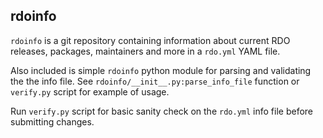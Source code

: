 rdoinfo
-------

`rdoinfo` is a git repository containing information about current RDO
releases, packages, maintainers and more in a `rdo.yml` YAML file.

Also included is simple `rdoinfo` python module for parsing and validating the
the info file. See `rdoinfo/__init__.py:parse_info_file` function or
`verify.py` script for example of usage.

Run `verify.py` script for basic sanity check on the `rdo.yml` info file
before submitting changes.
